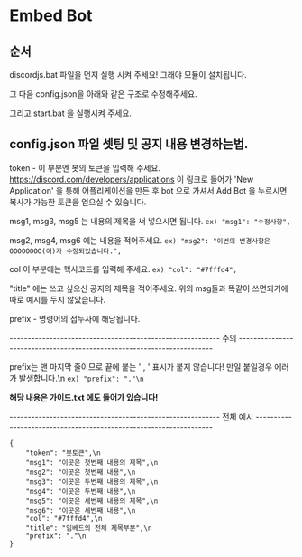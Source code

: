 Embed Bot
===
## 순서
discordjs.bat 파일을 먼저 실행 시켜 주세요! 그래야 모듈이 설치됩니다.

그 다음 config.json을 아래와 같은 구조로 수정해주세요.

그리고 start.bat 을 실행시켜 주세요.

## config.json 파일 셋팅 및 공지 내용 변경하는법.

token - 이 부분엔 봇의 토큰을 입력해 주세요. 
https://discord.com/developers/applications 이 링크로 들어가 'New Application' 을 통해 어플리케이션을 만든 후 
bot 으로 가셔서 Add Bot 을 누르시면 복사가 가능한 토큰을 얻으실 수 있습니다.


msg1, msg3, msg5 는 내용의 제목을 써 넣으시면 됩니다.
```ex) "msg1": "수정사항",```


msg2, msg4, msg6 에는 내용을 적어주세요.
```ex) "msg2": "이번의 변경사항은 OOOOOOOO(이)가 수정되었습니다.",```

col 이 부분에는 헥사코드를 입력해 주세요.
```ex) "col": "#7fffd4",```


"title" 에는 쓰고 싶으신 공지의 제목을 적어주세요. 
위의 msg들과 똑같이 쓰면되기에 따로 예시를 두지 않았습니다.

prefix - 명령어의 접두사에 해당됩니다.

---------------------------------------------------------- 주의 -----------------------------------------------------------------------

prefix는 맨 마지막 줄이므로 끝에 붙는 ' , ' 표시가 붙지 않습니다! 만일 붙일경우 에러가 발생합니다.\n
```ex) "prefix": "."\n```

**해당 내용은 가이드.txt 에도 들어가 있습니다!**

---------------------------------------------------------- 전체 예시 ------------------------------------------------------------------

```
{
    "token": "봇토큰",\n
    "msg1": "이곳은 첫번째 내용의 제목",\n
    "msg2": "이곳은 첫번째 내용",\n
    "msg3": "이곳은 두번째 내용의 제목",\n
    "msg4": "이곳은 두번째 내용",\n
    "msg5": "이곳은 세번째 내용의 제목",\n
    "msg6": "이곳은 세번째 내용",\n
    "col": "#7fffd4",\n
    "title": "임베드의 전체 제목부분",\n
    "prefix": "."\n
}
```




